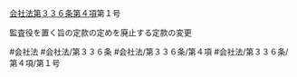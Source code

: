 [会社法第３３６条第４項](会社法＿＿＿＿第３３６条第４項)第１号

監査役を置く旨の定款の定めを廃止する定款の変更


#会社法
#会社法/第３３６条
#会社法/第３３６条/第４項
#会社法/第３３６条/第４項/第１号
